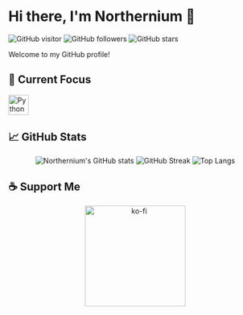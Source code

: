 # Hi there, I'm Northernium 👋

![GitHub visitor](https://visitor-badge.laobi.icu/badge?page_id=northernium.northernium)
![GitHub followers](https://img.shields.io/github/followers/northernium?style=social) 
![GitHub stars](https://img.shields.io/github/stars/northernium?style=social)

Welcome to my GitHub profile!

## 🚀 Current Focus

<img src="https://upload.wikimedia.org/wikipedia/commons/c/c3/Python-logo-notext.svg" alt="Python Logo" height="40"/>
  
## 📈 GitHub Stats
<div align="center">
  
![Northernium's GitHub stats](https://github-readme-stats.vercel.app/api?username=northernium&show_icons=true&theme=radical)
![GitHub Streak](https://github-readme-streak-stats.herokuapp.com/?user=northernium&theme=dark)
![Top Langs](https://github-readme-stats.vercel.app/api/top-langs/?username=northernium&layout=compact&theme=radical)

</div>

## ☕ Support Me

<div align="center">

<a href="https://ko-fi.com/northernium" target="_blank"><img src="https://storage.ko-fi.com/cdn/brandasset/kofi_bg_tag_dark.png" alt="ko-fi" width="200"/></a>

</div>
